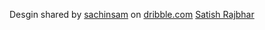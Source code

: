 Desgin shared by [sachinsam] on [dribble.com]
[Satish Rajbhar]

[Satish Rajbhar]:<https://www.linkedin.com/in/satissraj/>
[sachinsam]: <https://dribbble.com/shots/7239829-Nike-UI-Animation>
[dribble.com]:<https://dribbble.com/>